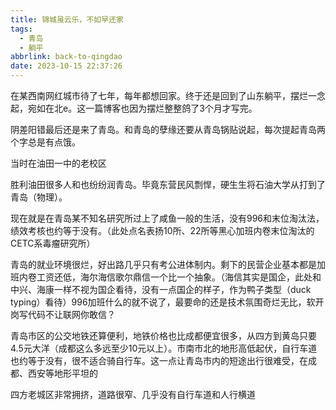 ```yaml
---
title: 锦城虽云乐，不如早还家
tags:
  - 青岛
  - 躺平
abbrlink: back-to-qingdao
date: 2023-10-15 22:37:26
---
```

在某西南网红城市待了七年，每年都想回家。终于还是回到了山东躺平，摆烂一念起，宛如在北e。这一篇博客也因为摆烂整整鸽了3个月才写完。
<!-- more -->

阴差阳错最后还是来了青岛。和青岛的孽缘还要从青岛锅贴说起，每次提起青岛两个字总是有点饿。

当时在油田一中的老校区

胜利油田很多人和也纷纷润青岛。毕竟东营民风剽悍，硬生生将石油大学从打到了青岛（物理）。

现在就是在青岛某不知名研究所过上了咸鱼一般的生活，没有996和末位淘汰法，绩效考核也约等于没有。（此处点名表扬10所、22所等黑心加班内卷末位淘汰的CETC系毒瘤研究所）

青岛的就业环境很烂，好出路几乎只有考公进体制内。剩下的民营企业基本都是加班内卷工资还低，海尔海信歌尔鼎信一个比一个抽象。（海信其实是国企，此处和中兴、海康一样不视为国企看待，没有一点国企的样子，作为鸭子类型（duck typing）看待）996加班什么的就不说了，最要命的还是技术氛围奇烂无比，软开岗写代码不让联网你敢信？

青岛市区的公交地铁还算便利，地铁价格也比成都便宜很多，从四方到黄岛只要4.5元大洋（成都这么多远至少10元以上）。市南市北的地形高低起伏，自行车道也约等于没有，很不适合骑自行车。这一点让青岛市内的短途出行很难受，在成都、西安等地形平坦的

四方老城区非常拥挤，道路很窄、几乎没有自行车道和人行横道